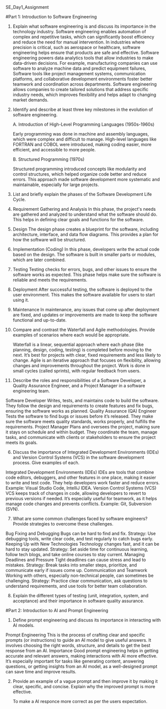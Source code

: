 
SE_Day1_Assignment

#Part 1: Introduction to Software Engineering


1. Explain what software engineering is and discuss its importance in the technology industry.
Software engineering enables automation of complex and repetitive tasks, which can significantly boost efficiency and reduce the need for manual intervention.
In industries where precision is critical, such as aerospace or healthcare, software engineering helps ensure that products are safe and effective.
Software engineering powers data analytics tools that allow industries to make data-driven decisions. For example, manufacturing companies can use software to analyze machine data and predict equipment failures,
Software tools like project management systems, communication platforms, and collaborative development environments foster better teamwork and coordination across departments.
Software engineering allows companies to create tailored solutions that address specific industry needs, which improves flexibility and helps adapt to changing market demands.



2. Identify and describe at least three key milestones in the evolution of software engineering.

   
    A. Introduction of High-Level Programming Languages (1950s-1960s)

    Early programming was done in machine and assembly languages, which were complex and difficult to manage. High-level languages like FORTRAN and COBOL were introduced, making coding easier, more efficient,       and accessible to more people.



    B. Structured Programming (1970s)

    Structured programming introduced concepts like modularity and control structures, which helped organize code better and reduce errors. This approach made software development more systematic and                maintainable, especially for large projects.



3. List and briefly explain the phases of the Software Development Life Cycle.

   
  1. Requirement Gathering and Analysis
    In this phase, the project's needs are gathered and analyzed to understand what the software should do. This helps in defining clear goals and functions for the software.
  2. Design
    The design phase creates a blueprint for the software, including architecture, interface, and data flow diagrams. This provides a plan for how the software will be structured.
  3. Implementation (Coding)
    In this phase, developers write the actual code based on the design. The software is built in smaller parts or modules, which are later combined.
  4. Testing
     Testing checks for errors, bugs, and other issues to ensure the software works as expected. This phase helps make sure the software is reliable and meets the requirements.
  5. Deployment
      After successful testing, the software is deployed to the user environment. This makes the software available for users to start using it.
  6. Maintenance
      In maintenance, any issues that come up after deployment are fixed, and updates or improvements are made to keep the software functional and up-to-date.


4. Compare and contrast the Waterfall and Agile methodologies. Provide examples of scenarios where each would be appropriate.
    
    Waterfall is a linear, sequential approach where each phase (like planning, design, coding, testing) is completed before moving to the next. It’s best for projects with clear, fixed requirements and less         likely to change.
   Agile is an iterative approach that focuses on flexibility, allowing changes and improvements throughout the project. Work is done in small cycles (called sprints), with regular feedback from users.


5. Describe the roles and responsibilities of a Software Developer, a Quality Assurance Engineer, and a Project Manager in a software engineering team.

    
  Software Developer
    Writes, tests, and maintains code to build the software. They follow the design and requirements to create features and fix bugs, ensuring the software works as planned.
  Quality Assurance (QA) Engineer
    Tests the software to find bugs or issues before it’s released. They make sure the software meets quality standards, works properly, and fulfills the requirements.
  Project Manager
    Plans and oversees the project, making sure it stays on schedule and within budget. They coordinate the team, manage tasks, and communicate with clients or stakeholders to ensure the project meets its goals.


6. Discuss the importance of Integrated Development Environments (IDEs) and Version Control Systems (VCS) in the software development process. Give examples of each.

  
  Integrated Development Environments (IDEs)
    IDEs are tools that combine code editors, debuggers, and other features in one place, making it easier to write and test code. They help developers work faster and reduce errors.
    Example: Visual Studio Code, IntelliJ IDEA.
  Version Control Systems (VCS)
     VCS keeps track of changes in code, allowing developers to revert to previous versions if needed. It’s especially useful for teamwork, as it helps manage code changes and prevents conflicts.
    Example: Git, Subversion (SVN).


7. What are some common challenges faced by software engineers? Provide strategies to overcome these challenges.

  
  Bug Fixing and Debugging
    Bugs can be hard to find and fix.
    Strategy: Use debugging tools, write clear code, and test regularly to catch bugs early.
  Keeping Up with New Technologies
    Technology changes fast, and it can be hard to stay updated.
    Strategy: Set aside time for continuous learning, follow tech blogs, and take online courses to stay current.
  Managing Deadlines and Pressure
    Tight deadlines can cause stress and lead to mistakes.
    Strategy: Break tasks into smaller steps, prioritize, and communicate early if issues come up.
  Communication and Teamwork
    Working with others, especially non-technical people, can sometimes be challenging.
    Strategy: Practice clear communication, ask questions to understand requirements, and use tools for better team collaboration.


8. Explain the different types of testing (unit, integration, system, and acceptance) and their importance in software quality assurance.

#Part 2: Introduction to AI and Prompt Engineering

1. Define prompt engineering and discuss its importance in interacting with AI models.

  Prompt Engineering
    This is the process of crafting clear and specific prompts (or instructions) to guide an AI model to give useful answers. It involves choosing the right words, structure, and details to get the best             response from an AI.
  Importance
    Good prompt engineering helps in getting accurate and relevant answers, making interactions with AI more effective. It’s especially important for tasks like generating content, answering questions, or           getting insights from an AI model, as a well-designed prompt can save time and improve results.

2. Provide an example of a vague prompt and then improve it by making it clear, specific, and concise. Explain why the improved prompt is more effective.

   To make a AI responce more correct as per the users expectation.

